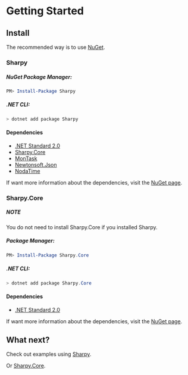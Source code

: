 # Getting Started #

## Install ##
The recommended way is to use [NuGet](http://nuget.org).

### Sharpy ###

##### NuGet Package Manager: #####

```powershell
PM> Install-Package Sharpy
```

##### .NET CLI: #####

```powershell
> dotnet add package Sharpy
```

#### Dependencies ####
* [.NET Standard 2.0](http://www.nuget.org/packages/NETStandard.Library)
* [Sharpy.Core](http://www.nuget.org/packages/Sharpy.Core)
* [MonTask](http://www.nuget.org/packages/MonTask)
* [Newtonsoft.Json](http://www.nuget.org/packages/Newtonsoft.Json)
* [NodaTime](http://www.nuget.org/packages/NodaTime)

If want more information about the dependencies,
visit the [NuGet page](http://www.nuget.org/packages/Sharpy).


### Sharpy.Core ###

<div class="NOTE">
  <h5>NOTE</h5>
  <p>You do not need to install Sharpy.Core if you installed Sharpy.</p>
</div>

##### Package Manager: #####

```powershell
PM> Install-Package Sharpy.Core
```

##### .NET CLI: #####

```powershell
> dotnet add package Sharpy.Core
```

#### Dependencies ####
* [.NET Standard 2.0](http://www.nuget.org/packages/NETStandard.Library)

If want more information about the dependencies,
visit the [NuGet page](http://www.nuget.org/packages/Sharpy.Core).

## What next? ##
Check out examples using [Sharpy](./sharpy.examples.md).

Or [Sharpy.Core](./sharpy.core.examples.md).

